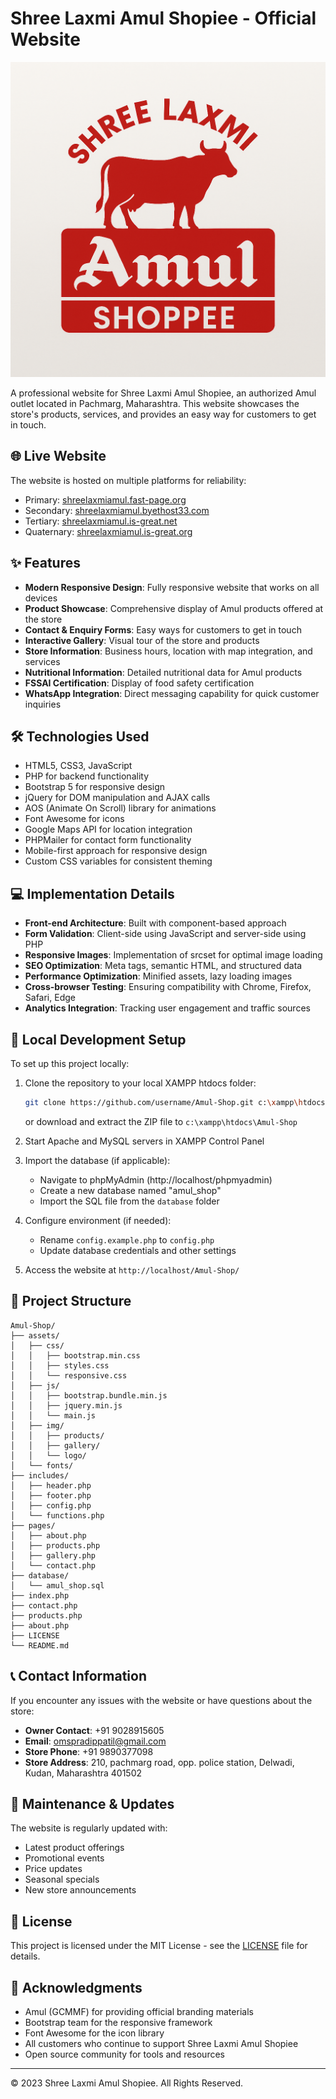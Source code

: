 # Shree Laxmi Amul Shopiee - Official Website

![Amul Logo](Amul.jpg)

A professional website for Shree Laxmi Amul Shopiee, an authorized Amul outlet located in Pachmarg, Maharashtra. This website showcases the store's products, services, and provides an easy way for customers to get in touch.

## 🌐 Live Website

The website is hosted on multiple platforms for reliability:

- Primary: [shreelaxmiamul.fast-page.org](https://shreelaxmiamul.fast-page.org)
- Secondary: [shreelaxmiamul.byethost33.com](http://shreelaxmiamul.byethost33.com)
- Tertiary: [shreelaxmiamul.is-great.net](https://shreelaxmiamul.is-great.net)
- Quaternary: [shreelaxmiamul.is-great.org](https://shreelaxmiamul.is-great.org)

## ✨ Features

- **Modern Responsive Design**: Fully responsive website that works on all devices
- **Product Showcase**: Comprehensive display of Amul products offered at the store
- **Contact & Enquiry Forms**: Easy ways for customers to get in touch
- **Interactive Gallery**: Visual tour of the store and products
- **Store Information**: Business hours, location with map integration, and services
- **Nutritional Information**: Detailed nutritional data for Amul products
- **FSSAI Certification**: Display of food safety certification
- **WhatsApp Integration**: Direct messaging capability for quick customer inquiries

## 🛠️ Technologies Used

- HTML5, CSS3, JavaScript
- PHP for backend functionality
- Bootstrap 5 for responsive design
- jQuery for DOM manipulation and AJAX calls
- AOS (Animate On Scroll) library for animations
- Font Awesome for icons
- Google Maps API for location integration
- PHPMailer for contact form functionality
- Mobile-first approach for responsive design
- Custom CSS variables for consistent theming

## 💻 Implementation Details

- **Front-end Architecture**: Built with component-based approach
- **Form Validation**: Client-side using JavaScript and server-side using PHP
- **Responsive Images**: Implementation of srcset for optimal image loading
- **SEO Optimization**: Meta tags, semantic HTML, and structured data
- **Performance Optimization**: Minified assets, lazy loading images
- **Cross-browser Testing**: Ensuring compatibility with Chrome, Firefox, Safari, Edge
- **Analytics Integration**: Tracking user engagement and traffic sources

## 🔧 Local Development Setup

To set up this project locally:

1. Clone the repository to your local XAMPP htdocs folder:
   ```bash
   git clone https://github.com/username/Amul-Shop.git c:\xampp\htdocs\Amul-Shop
   ```
   or download and extract the ZIP file to `c:\xampp\htdocs\Amul-Shop`

2. Start Apache and MySQL servers in XAMPP Control Panel

3. Import the database (if applicable):
   - Navigate to phpMyAdmin (http://localhost/phpmyadmin)
   - Create a new database named "amul_shop"
   - Import the SQL file from the `database` folder

4. Configure environment (if needed):
   - Rename `config.example.php` to `config.php`
   - Update database credentials and other settings

5. Access the website at `http://localhost/Amul-Shop/`

## 📁 Project Structure

```
Amul-Shop/
├── assets/
│   ├── css/
│   │   ├── bootstrap.min.css
│   │   ├── styles.css
│   │   └── responsive.css
│   ├── js/
│   │   ├── bootstrap.bundle.min.js
│   │   ├── jquery.min.js
│   │   └── main.js
│   ├── img/
│   │   ├── products/
│   │   ├── gallery/
│   │   └── logo/
│   └── fonts/
├── includes/
│   ├── header.php
│   ├── footer.php
│   ├── config.php
│   └── functions.php
├── pages/
│   ├── about.php
│   ├── products.php
│   ├── gallery.php
│   └── contact.php
├── database/
│   └── amul_shop.sql
├── index.php
├── contact.php
├── products.php
├── about.php
├── LICENSE
└── README.md
```

## 📞 Contact Information

If you encounter any issues with the website or have questions about the store:

- **Owner Contact**: +91 9028915605
- **Email**: omspradippatil@gmail.com
- **Store Phone**: +91 9890377098
- **Store Address**: 210, pachmarg road, opp. police station, Delwadi, Kudan, Maharashtra 401502

## 🔄 Maintenance & Updates

The website is regularly updated with:
- Latest product offerings
- Promotional events
- Price updates
- Seasonal specials
- New store announcements

## 📄 License

This project is licensed under the MIT License - see the [LICENSE](LICENSE) file for details.

## 🙏 Acknowledgments

- Amul (GCMMF) for providing official branding materials
- Bootstrap team for the responsive framework
- Font Awesome for the icon library
- All customers who continue to support Shree Laxmi Amul Shopiee
- Open source community for tools and resources

---

© 2023 Shree Laxmi Amul Shopiee. All Rights Reserved.
